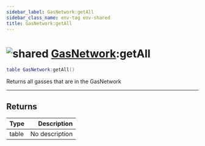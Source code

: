 ```yaml
---
sidebar_label: GasNetwork:getAll
sidebar_class_name: env-tag env-shared
title: GasNetwork:getAll
---
```


# <img src='/img/wiki/shared.png' alt='shared' data-tag='env-tag' /> [GasNetwork](../gasnetwork/README.md):getAll

```lua
table GasNetwork:getAll()
```

Returns all gasses that are in the GasNetwork<br/>

-----------------
## Returns

| Type   | Description |
| ------ | ----------: |
| table | No description |
